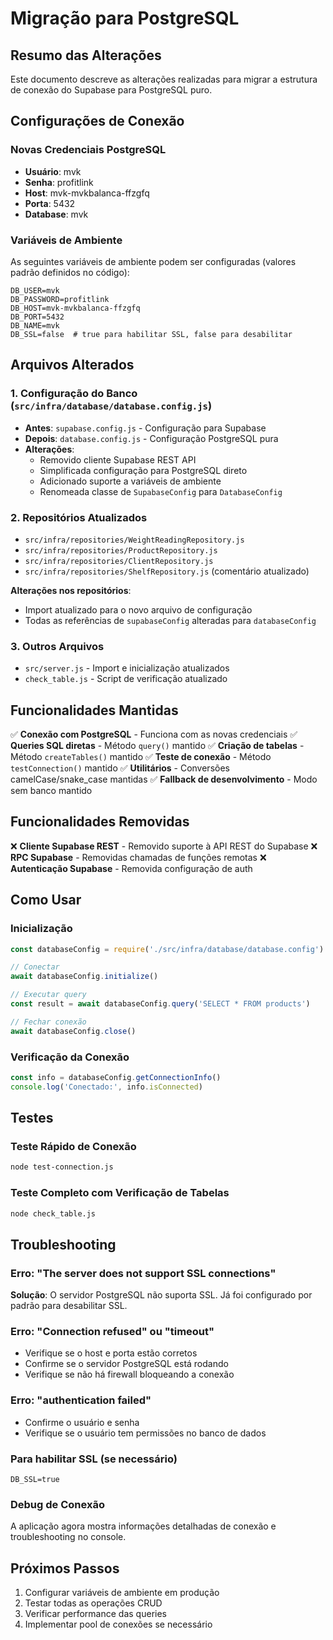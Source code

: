# Migração para PostgreSQL

## Resumo das Alterações

Este documento descreve as alterações realizadas para migrar a estrutura de conexão do Supabase para PostgreSQL puro.

## Configurações de Conexão

### Novas Credenciais PostgreSQL
- **Usuário**: mvk
- **Senha**: profitlink
- **Host**: mvk-mvkbalanca-ffzgfq
- **Porta**: 5432
- **Database**: mvk

### Variáveis de Ambiente
As seguintes variáveis de ambiente podem ser configuradas (valores padrão definidos no código):

```env
DB_USER=mvk
DB_PASSWORD=profitlink
DB_HOST=mvk-mvkbalanca-ffzgfq
DB_PORT=5432
DB_NAME=mvk
DB_SSL=false  # true para habilitar SSL, false para desabilitar
```

## Arquivos Alterados

### 1. Configuração do Banco (`src/infra/database/database.config.js`)
- **Antes**: `supabase.config.js` - Configuração para Supabase
- **Depois**: `database.config.js` - Configuração PostgreSQL pura
- **Alterações**:
  - Removido cliente Supabase REST API
  - Simplificada configuração para PostgreSQL direto
  - Adicionado suporte a variáveis de ambiente
  - Renomeada classe de `SupabaseConfig` para `DatabaseConfig`

### 2. Repositórios Atualizados
- `src/infra/repositories/WeightReadingRepository.js`
- `src/infra/repositories/ProductRepository.js`
- `src/infra/repositories/ClientRepository.js`
- `src/infra/repositories/ShelfRepository.js` (comentário atualizado)

**Alterações nos repositórios**:
- Import atualizado para o novo arquivo de configuração
- Todas as referências de `supabaseConfig` alteradas para `databaseConfig`

### 3. Outros Arquivos
- `src/server.js` - Import e inicialização atualizados
- `check_table.js` - Script de verificação atualizado

## Funcionalidades Mantidas

✅ **Conexão com PostgreSQL** - Funciona com as novas credenciais
✅ **Queries SQL diretas** - Método `query()` mantido
✅ **Criação de tabelas** - Método `createTables()` mantido
✅ **Teste de conexão** - Método `testConnection()` mantido
✅ **Utilitários** - Conversões camelCase/snake_case mantidas
✅ **Fallback de desenvolvimento** - Modo sem banco mantido

## Funcionalidades Removidas

❌ **Cliente Supabase REST** - Removido suporte à API REST do Supabase
❌ **RPC Supabase** - Removidas chamadas de funções remotas
❌ **Autenticação Supabase** - Removida configuração de auth

## Como Usar

### Inicialização
```javascript
const databaseConfig = require('./src/infra/database/database.config')

// Conectar
await databaseConfig.initialize()

// Executar query
const result = await databaseConfig.query('SELECT * FROM products')

// Fechar conexão
await databaseConfig.close()
```

### Verificação da Conexão
```javascript
const info = databaseConfig.getConnectionInfo()
console.log('Conectado:', info.isConnected)
```

## Testes

### Teste Rápido de Conexão
```bash
node test-connection.js
```

### Teste Completo com Verificação de Tabelas
```bash
node check_table.js
```

## Troubleshooting

### Erro: "The server does not support SSL connections"
**Solução**: O servidor PostgreSQL não suporta SSL. Já foi configurado por padrão para desabilitar SSL.

### Erro: "Connection refused" ou "timeout"
- Verifique se o host e porta estão corretos
- Confirme se o servidor PostgreSQL está rodando
- Verifique se não há firewall bloqueando a conexão

### Erro: "authentication failed"
- Confirme o usuário e senha
- Verifique se o usuário tem permissões no banco de dados

### Para habilitar SSL (se necessário)
```env
DB_SSL=true
```

### Debug de Conexão
A aplicação agora mostra informações detalhadas de conexão e troubleshooting no console.

## Próximos Passos

1. Configurar variáveis de ambiente em produção
2. Testar todas as operações CRUD
3. Verificar performance das queries
4. Implementar pool de conexões se necessário 